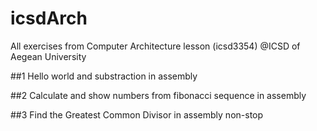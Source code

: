 # icsdArch
All exercises from Computer Architecture lesson (icsd3354) @ICSD of Aegean University

##1
Hello world and substraction in assembly

##2
Calculate and show numbers from fibonacci sequence in assembly

##3
Find the Greatest Common Divisor in assembly non-stop
